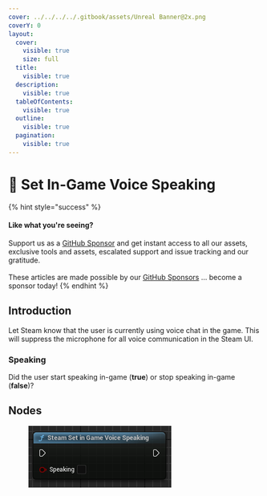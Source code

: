 ```yaml
---
cover: ../../../../.gitbook/assets/Unreal Banner@2x.png
coverY: 0
layout:
  cover:
    visible: true
    size: full
  title:
    visible: true
  description:
    visible: true
  tableOfContents:
    visible: true
  outline:
    visible: true
  pagination:
    visible: true
---
```


# 🔵 Set In-Game Voice Speaking

{% hint style="success" %}
#### Like what you're seeing?

Support us as a [GitHub Sponsor](../../../../become-a-sponsor/) and get instant access to all our assets, exclusive tools and assets, escalated support and issue tracking and our gratitude.\
\
These articles are made possible by our [GitHub Sponsors](../../../../become-a-sponsor/) ... become a sponsor today!
{% endhint %}

## Introduction

Let Steam know that the user is currently using voice chat in the game. This will suppress the microphone for all voice communication in the Steam UI.

### Speaking

Did the user start speaking in-game (**true**) or stop speaking in-game (**false**)?

## Nodes

<figure><img src="../../../../.gitbook/assets/image (29) (1).png" alt=""><figcaption></figcaption></figure>

